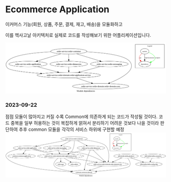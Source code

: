 # Ecommerce Application
이커머스 기능(회원, 상품, 주문, 결제, 재고, 배송)을 모듈화하고 

이를 헥사고날 아키텍처로 실제로 코드를 작성해보기 위한 어플리케이션입니다. 

![order-module-graph.png](docs/file/order-module-graph.png)

### 2023-09-22
점점 모듈이 많아지고 커질 수록 Common에 의존하게 되는 코드가 작성될 것이다. 코드 중복을 일부 허용하는 것이 복잡하게 얽혀서 분리하기 어려운 것보다 나을 것이라 판단하여 추후 common 모듈을 각각의 서비스 하위에 구현할 예정
![module-graph-20230922.png](docs/file/module-graph-20230922.png)